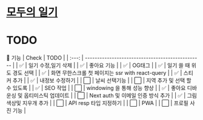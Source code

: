 # [모두의 일기](https://modoo-diary.vercel.app/)


# TODO

🦾 기능 
| Check | TODO                                             |
| :---: | ------------------------------------------------ |
|  ✅   | 일기 수정,일기 삭제                              |
|  ✅   | 좋아요 기능                                      |
|  ✅   | OG태그                                           |
|  ✅   | 일기 쓸 때 위도 경도 선택                        |
|  ✅   | 화면 무한스크롤 첫 페이지는 ssr with react-query |
|  ✅   | 스티커 추가                                      |
|  ✅  | 내정보 수정하기                                  |
|  ⬜️  | 날씨 선택기능                                    |
|  ⬜️  | 지역 추가 및 선택 할 수 있도록                   |
|  ✅  | SEO 작업                                         |
|  ⬜️  | windowing 을 통해 성능 향상                      |
|  ✅  | 좋아요 디바운싱 및 옵티미스틱 업데이트                 |
|  ⬜️  | Next auth 및 이메일 인증 방식 추가                |
|  ✅  | 그림 색상및 지우개 추가                          |
|  ⬜️  | API resp 타입 지정하기                         |
|  ⬜️  | PWA                                        |
|  ⬜️  | 프로필 사진 기능                               |

